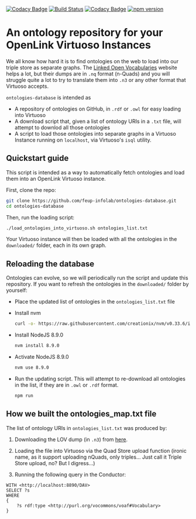 [![Codacy Badge](https://api.codacy.com/project/badge/Grade/d91a3e0705ac4dcdad426171a209cadc)](https://www.codacy.com/app/silvae86/ontologies-database?utm_source=github.com&amp;utm_medium=referral&amp;utm_content=feup-infolab/ontologies-database&amp;utm_campaign=Badge_Grade)
[![Build Status](https://travis-ci.org/feup-infolab/ontologies-database.svg?branch=master)](https://travis-ci.org/feup-infolab/ontologies-database)
[![Codacy Badge](https://api.codacy.com/project/badge/Coverage/d91a3e0705ac4dcdad426171a209cadc)](https://www.codacy.com/app/silvae86/ontologies-database?utm_source=github.com&amp;utm_medium=referral&amp;utm_content=feup-infolab/ontologies-database&amp;utm_campaign=Badge_Coverage)
[![npm version](https://badge.fury.io/js/%40feup-infolab%2Fontologies-database.svg)](https://badge.fury.io/js/%40feup-infolab%2Fontologies-database)

# An ontology repository for your OpenLink Virtuoso Instances

We all know how hard it is to find ontologies on the web to load into our triple store as separate graphs. 
The [Linked Open Vocabularies](http://lov.okfn.org/dataset/lov/) website helps a lot, but their dumps are in `.nq` format (n-Quads) and you will struggle quite a lot to try to translate them into `.n3` or any other format that Virtuoso accepts.   

`ontologies-database` is intended as 

 * A repository of ontologies on GitHub, in `.rdf` or `.owl` for easy loading into Virtuoso
 * A download script that, given a list of ontology URIs in a `.txt` file, will attempt to downlod all those ontologies
 * A script to load those ontologies into separate graphs in a Virtuoso Instance running on `localhost`, via Virtuoso's `isql` utility. 

## Quickstart guide

This script is intended as a way to automatically fetch ontologies and load them into an OpenLink Virtuoso instance.

First, clone the repo:

````bash
git clone https://github.com/feup-infolab/ontologies-database.git
cd ontologies-database
````

Then, run the loading script:

````bash
./load_ontologies_into_virtuoso.sh ontologies_list.txt
````

Your Virtuoso instance will then be loaded with all the ontologies in the `downloaded/` folder, each in its own graph.

## Reloading the database

Ontologies can evolve, so we will periodically run the script and update this repository. If you want to refresh the ontologies in the `downloaded/` folder by yourself:

- Place the updated list of ontologies in the `ontologies_list.txt` file
- Install nvm
    ````bash
    curl -o- https://raw.githubusercontent.com/creationix/nvm/v0.33.6/install.sh | bash
    ````
- Install NodeJS 8.9.0
    ````bash
    nvm install 8.9.0
    ````

- Activate NodeJS 8.9.0
    ````bash
    nvm use 8.9.0
    ````

- Run the updating script. This will attempt to re-download all ontologies in the list, if they are in `.owl` or `.rdf` format. 
    ````bash
    npm run
    ````

## How we built the ontologies_map.txt file

The list of ontology URIs in `ontologies_list.txt` was produced by:

1. Downloading the LOV dump (in `.n3`) from [here](http://lov.okfn.org/dataset/lov/sparql).

2. Loading the file into Virtuoso via the Quad Store upload function (ironic name, as it support uploading nQuads, only triples... Just call it Triple Store upload, no? But I digress...) 
 
3. Running the following query in the Conductor:

````sparql
WITH <http://localhost:8890/DAV>
SELECT ?s
WHERE
{
    ?s rdf:type <http://purl.org/vocommons/voaf#Vocabulary>
}
```` 
